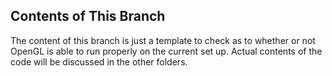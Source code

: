 ## Contents of This Branch
The content of this branch is just a template to check as to whether or not OpenGL is able to run properly on the current set up. Actual contents of the code will be discussed in the other folders.
